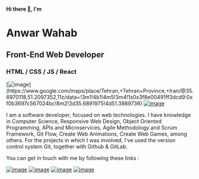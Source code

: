 #### Hi there 👋, I'm
# Anwar Wahab
## Front-End Web Developer
### HTML / CSS / JS / React
[![image]([https://custom-icon-badges.herokuapp.com/badge/?logo=kualalumpurstyle=for-the-badge&logo=location&logoColor=white](https://custom-icon-badges.demolab.com/badge/Colorado-USA-purple?style=for-the-badge&logo=location&logoColor=white))](https://www.google.com/maps/place/Tehran,+Tehran+Province,+Iran/@35.6970118,51.2097352,11z/data=!3m1!4b1!4m5!3m4!1s0x3f8e00491ff3dcd9:0xf0b3697c567024bc!8m2!3d35.6891975!4d51.3889736)
[![image](https://custom-icon-badges.herokuapp.com/badge/-Download%20Resume-F25278?style=for-the-badge&logo=download&logoColor=white)](http://mohammadahmadi.me/pdf/resume_mohammad_ahmadi.pdf)

I am a software developer, focused on web technologies. I have knowledge in Computer Science, Responsive Web Design, Object Oriented Programming, APIs and Microservices, Agile Methodology and Scrum Framework, Git Flow, Create Web Animations, Create Web Games, among others. For the projects in which I was involved, I've used the version control system Git, together with Github & GitLab.

You can get in touch with me by following these links : 

[![image](https://img.shields.io/badge/LinkedIn-0077B5?style=for-the-badge&logo=linkedin&logoColor=white)](http://www.linkedin.com/in/mohammad-ahmadi-a4b70a1b8)
[![image](https://img.shields.io/badge/Facebook-1877F2?style=for-the-badge&logo=facebook&logoColor=white)](https://www.facebook.com/mohammadahmadi.me)
[![image](https://img.shields.io/badge/Twitter-1DA1F2?style=for-the-badge&logo=twitter&logoColor=white)](https://twitter.com/mohammadahmadil)
[![image](https://img.shields.io/badge/Instagram-E4405F?style=for-the-badge&logo=instagram&logoColor=white)](http://www.instagram.com/mohammadahmadiofficiall)
